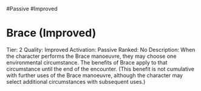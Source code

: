 #Passive 
#Improved 


# Brace (Improved)
Tier: 2
Quality: Improved
Activation: Passive
Ranked: No
Description: When the character performs the Brace manoeuvre, they may choose one environmental circumstance. The benefits of Brace apply to that circumstance until the end of the encounter. (This benefit is not cumulative with further uses of the Brace manoeuvre, although the character may select additional circumstances with subsequent uses.)
